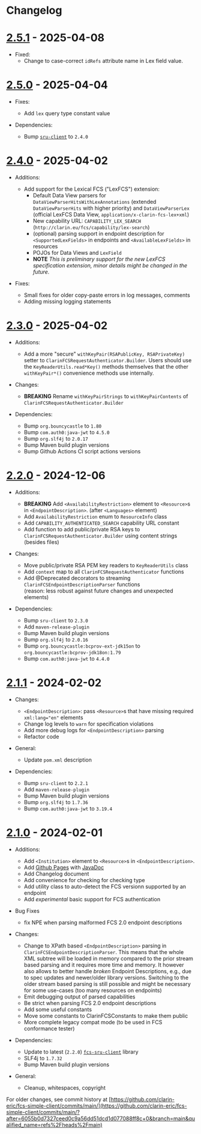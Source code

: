 # Changelog

# [2.5.1](https://github.com/clarin-eric/fcs-simple-client/releases/tag/FCSSimpleClient-2.5.1) - 2025-04-08

- Fixed:
  - Change to case-correct `idRefs` attribute name in Lex field value.

# [2.5.0](https://github.com/clarin-eric/fcs-simple-client/releases/tag/FCSSimpleClient-2.5.0) - 2025-04-04

- Fixes:
  - Add `lex` query type constant value

- Dependencies:
  - Bump [`sru-client`](https://github.com/clarin-eric/fcs-sru-client) to `2.4.0`

# [2.4.0](https://github.com/clarin-eric/fcs-simple-client/releases/tag/FCSSimpleClient-2.4.0) - 2025-04-02

- Additions:
  - Add support for the Lexical FCS ("LexFCS") extension:
    - Default Data View parsers for `DataViewParserHitsWithLexAnnotations` (extended `DataViewParserHits` with higher priority) and `DataViewParserLex` (official LexFCS Data View, `application/x-clarin-fcs-lex+xml`)
    - New capability URL: `CAPABILITY_LEX_SEARCH` (`http://clarin.eu/fcs/capability/lex-search`)
    - (optional) parsing support in endpoint description for `<SupportedLexFields>` in endpoints and `<AvailableLexFields>` in resources
    - POJOs for Data Views and `LexField`
    - **NOTE** _This is preliminary support for the new LexFCS specification extension, minor details might be changed in the future._

- Fixes:
  - Small fixes for older copy-paste errors in log messages, comments
  - Adding missing logging statements

# [2.3.0](https://github.com/clarin-eric/fcs-simple-client/releases/tag/FCSSimpleClient-2.3.0) - 2025-04-02

- Additions:
  - Add a more "secure" `withKeyPair(RSAPublicKey, RSAPrivateKey)` setter to `ClarinFCSRequestAuthenticator.Builder`. Users should use the `KeyReaderUtils.read*Key()` methods themselves that the other `withKeyPair*()` convenience methods use internally.

- Changes:
  - **BREAKING** Rename `withKeyPairStrings` to `withKeyPairContents` of `ClarinFCSRequestAuthenticator.Builder`

- Dependencies:
  - Bump `org.bouncycastle` to `1.80`
  - Bump `com.auth0:java-jwt` to `4.5.0`
  - Bump `org.slf4j` to `2.0.17`
  - Bump Maven build plugin versions
  - Bump Github Actions CI script actions versions

# [2.2.0](https://github.com/clarin-eric/fcs-simple-client/releases/tag/FCSSimpleClient-2.2.0) - 2024-12-06

- Additions:
  - **BREAKING** Add `<AvailabilityRestriction>` element to `<Resource>`s in `<EndpointDescription>`. (after `<Languages>` element)
  - Add `AvailabilityRestriction` enum to `ResourceInfo` class
  - Add `CAPABILITY_AUTHENTICATED_SEARCH` capability URL constant
  - Add function to add public/private RSA keys to `ClarinFCSRequestAuthenticator.Builder` using content strings (besides files)

- Changes:
  - Move public/private RSA PEM key readers to `KeyReaderUtils` class
  - Add `context` map to all `ClarinFCSRequestAuthenticator` functions
  - Add @Deprecated decorators to streaming `ClarinFCSEndpointDescriptionParser` functions  
    (reason: less robust against future changes and unexpected elements)

- Dependencies:
  - Bump `sru-client` to `2.3.0`
  - Add `maven-release-plugin`
  - Bump Maven build plugin versions
  - Bump `org.slf4j` to `2.0.16`
  - Bump `org.bouncycastle:bcprov-ext-jdk15on` to `org.bouncycastle:bcprov-jdk18on:1.79`
  - Bump `com.auth0:java-jwt` to `4.4.0`

# [2.1.1](https://github.com/clarin-eric/fcs-simple-client/releases/tag/FCSSimpleClient-2.1.1) - 2024-02-02

- Changes:
  - `<EndpointDescription>`: pass `<Resource>`s that have missing required `xml:lang="en"` elements
  - Change log levels to `warn` for specification violations
  - Add more debug logs for `<EndpointDescription>` parsing
  - Refactor code

- General:
  - Update `pom.xml` description

- Dependencies:
  - Bump `sru-client` to `2.2.1`
  - Add `maven-release-plugin`
  - Bump Maven build plugin versions
  - Bump `org.slf4j` to `1.7.36`
  - Bump `com.auth0:java-jwt` to `3.19.4`

# [2.1.0](https://github.com/clarin-eric/fcs-simple-client/releases/tag/FCSSimpleClient-2.1.0) - 2024-02-01

- Additions:
  - Add `<Institution>` element to `<Resource>`s in `<EndpointDescription>`.
  - Add [Github Pages](https://clarin-eric.github.io/fcs-simple-client/) with [JavaDoc](https://clarin-eric.github.io/fcs-simple-client/project-reports.html)
  - Add Changelog document
  
  * Add convenience for checking for checking type
  * Add utility class to auto-detect the FCS versionn supported by an endpoint
  * Add _experimental_ basic support for FCS authentication

- Bug Fixes
  - fix NPE when parsing malformed FCS 2.0 endpoint descriptions

- Changes:
  * Change to XPath based `<EndpointDescription>` parsing in `ClarinFCSEndpointDescriptionParser`.
    This means that the whole XML subtree will be loaded in memory compared to the prior stream based parsing and it requires more time and memory.
    It however also allows to better handle _broken_ Endpoint Descriptions, e.g., due to spec updates and newer/older library versions.
    Switching to the older stream based parsing is still possible and might be necessary for some use-cases (too many resources on endpoints)

  - Emit debugging output of parsed capabilities
  - Be strict when parsing FCS 2.0 endpoint descriptions
  - Add some useful constants
  - Move some constants to ClarinFCSConstants to make them public
  - More complete legacy compat mode (to be used in FCS conformance tester)

- Dependencies:
  - Update to latest (`2.2.0`) [`fcs-sru-client`](https://github.com/clarin-eric/fcs-sru-client) library
  - SLF4j to `1.7.32`
  - Bump Maven build plugin versions

- General:
  - Cleanup, whitespaces, copyright

For older changes, see commit history at [https://github.com/clarin-eric/fcs-simple-client/commits/main/](https://github.com/clarin-eric/fcs-simple-client/commits/main/?after=6055b0d7327ceed0c9a56dd51dcd1d077088ff8c+0&branch=main&qualified_name=refs%2Fheads%2Fmain)